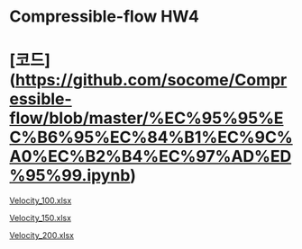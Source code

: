 # Compressible-flow HW4

# [코드] (https://github.com/socome/Compressible-flow/blob/master/%EC%95%95%EC%B6%95%EC%84%B1%EC%9C%A0%EC%B2%B4%EC%97%AD%ED%95%99.ipynb)

[Velocity_100.xlsx](https://github.com/socome/Compressible-flow/files/3232268/Velocity_100.xlsx)

[Velocity_150.xlsx](https://github.com/socome/Compressible-flow/files/3232269/Velocity_150.xlsx)

[Velocity_200.xlsx](https://github.com/socome/Compressible-flow/files/3232270/Velocity_200.xlsx)
